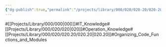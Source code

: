 ```yaml
---
{"dg-publish":true,"permalink":"/projects/library/000/020/020-20/020-20/","noteIcon":"0","created":"2024-03-16T13:06:25.355+09:00","updated":"2024-03-20T02:08:05.807+09:00"}
---
```


#[[Projects/Library/000/000\|000]]#IT_Knowledge#[[Projects/Library/000/020/020\|020]]#Operation_Knowledge#[[Projects/Library/000/020/020.20/020.20\|020.20]]#Organizing_Code_Functions_and_Modules